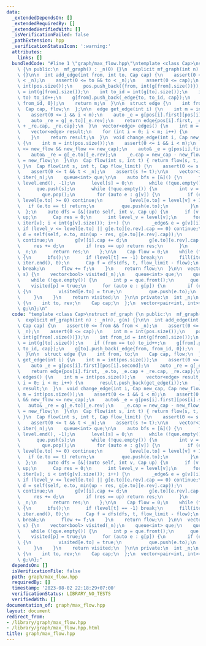 ```yaml
---
data:
  _extendedDependsOn: []
  _extendedRequiredBy: []
  _extendedVerifiedWith: []
  _isVerificationFailed: false
  _pathExtension: hpp
  _verificationStatusIcon: ':warning:'
  attributes:
    links: []
  bundledCode: "#line 1 \"graph/max_flow.hpp\"\ntemplate <class Cap>\nstruct mf_graph\
    \ {\n public:\n  mf_graph() : _n(0) {}\n  explicit mf_graph(int n) : _n(n), g(n)\
    \ {}\n\n  int add_edge(int from, int to, Cap cap) {\n    assert(0 <= from && from\
    \ < _n);\n    assert(0 <= to && to < _n);\n    assert(0 <= cap);\n    int m =\
    \ int(pos.size());\n    pos.push_back({from, int(g[from].size())});\n    int from_id\
    \ = int(g[from].size());\n    int to_id = int(g[to].size());\n    if (from ==\
    \ to) to_id++;\n    g[from].push_back(_edge{to, to_id, cap});\n    g[to].push_back(_edge{from,\
    \ from_id, 0});\n    return m;\n  }\n\n  struct edge {\n    int from, to;\n  \
    \  Cap cap, flow;\n  };\n\n  edge get_edge(int i) {\n    int m = int(pos.size());\n\
    \    assert(0 <= i && i < m);\n    auto _e = g[pos[i].first][pos[i].second];\n\
    \    auto _re = g[_e.to][_e.rev];\n    return edge{pos[i].first, _e.to, _e.cap\
    \ + _re.cap, _re.cap};\n  }\n  vector<edge> edges() {\n    int m = int(pos.size());\n\
    \    vector<edge> result;\n    for (int i = 0; i < m; i++) {\n      result.push_back(get_edge(i));\n\
    \    }\n    return result;\n  }\n  void change_edge(int i, Cap new_cap, Cap new_flow)\
    \ {\n    int m = int(pos.size());\n    assert(0 <= i && i < m);\n    assert(0\
    \ <= new_flow && new_flow <= new_cap);\n    auto& _e = g[pos[i].first][pos[i].second];\n\
    \    auto& _re = g[_e.to][_e.rev];\n    _e.cap = new_cap - new_flow;\n    _re.cap\
    \ = new_flow;\n  }\n\n  Cap flow(int s, int t) { return flow(s, t, numeric_limits<Cap>::max());\
    \ }\n  Cap flow(int s, int t, Cap flow_limit) {\n    assert(0 <= s && s < _n);\n\
    \    assert(0 <= t && t < _n);\n    assert(s != t);\n\n    vector<int> level(_n),\
    \ iter(_n);\n    queue<int> que;\n\n    auto bfs = [&]() {\n      fill(level.begin(),\
    \ level.end(), -1);\n      level[s] = 0;\n      while (!que.empty()) que.pop();\n\
    \      que.push(s);\n      while (!que.empty()) {\n        int v = que.front();\n\
    \        que.pop();\n        for (auto e : g[v]) {\n          if (e.cap == 0 ||\
    \ level[e.to] >= 0) continue;\n          level[e.to] = level[v] + 1;\n       \
    \   if (e.to == t) return;\n          que.push(e.to);\n        }\n      }\n  \
    \  };\n    auto dfs = [&](auto self, int v, Cap up) {\n      if (v == s) return\
    \ up;\n      Cap res = 0;\n      int level_v = level[v];\n      for (int& i =\
    \ iter[v]; i < int(g[v].size()); i++) {\n        _edge& e = g[v][i];\n       \
    \ if (level_v <= level[e.to] || g[e.to][e.rev].cap == 0) continue;\n        Cap\
    \ d = self(self, e.to, min(up - res, g[e.to][e.rev].cap));\n        if (d <= 0)\
    \ continue;\n        g[v][i].cap += d;\n        g[e.to][e.rev].cap -= d;\n   \
    \     res += d;\n        if (res == up) return res;\n      }\n      level[v] =\
    \ _n;\n      return res;\n    };\n\n    Cap flow = 0;\n    while (flow < flow_limit)\
    \ {\n      bfs();\n      if (level[t] == -1) break;\n      fill(iter.begin(),\
    \ iter.end(), 0);\n      Cap f = dfs(dfs, t, flow_limit - flow);\n      if (!f)\
    \ break;\n      flow += f;\n    }\n    return flow;\n  }\n\n  vector<bool> min_cut(int\
    \ s) {\n    vector<bool> visited(_n);\n    queue<int> que;\n    que.push(s);\n\
    \    while (!que.empty()) {\n      int p = que.front();\n      que.pop();\n  \
    \    visited[p] = true;\n      for (auto e : g[p]) {\n        if (e.cap && !visited[e.to])\
    \ {\n          visited[e.to] = true;\n          que.push(e.to);\n        }\n \
    \     }\n    }\n    return visited;\n  }\n\n private:\n  int _n;\n  struct _edge\
    \ {\n    int to, rev;\n    Cap cap;\n  };\n  vector<pair<int, int>> pos;\n  vector<vector<_edge>>\
    \ g;\n};\n"
  code: "template <class Cap>\nstruct mf_graph {\n public:\n  mf_graph() : _n(0) {}\n\
    \  explicit mf_graph(int n) : _n(n), g(n) {}\n\n  int add_edge(int from, int to,\
    \ Cap cap) {\n    assert(0 <= from && from < _n);\n    assert(0 <= to && to <\
    \ _n);\n    assert(0 <= cap);\n    int m = int(pos.size());\n    pos.push_back({from,\
    \ int(g[from].size())});\n    int from_id = int(g[from].size());\n    int to_id\
    \ = int(g[to].size());\n    if (from == to) to_id++;\n    g[from].push_back(_edge{to,\
    \ to_id, cap});\n    g[to].push_back(_edge{from, from_id, 0});\n    return m;\n\
    \  }\n\n  struct edge {\n    int from, to;\n    Cap cap, flow;\n  };\n\n  edge\
    \ get_edge(int i) {\n    int m = int(pos.size());\n    assert(0 <= i && i < m);\n\
    \    auto _e = g[pos[i].first][pos[i].second];\n    auto _re = g[_e.to][_e.rev];\n\
    \    return edge{pos[i].first, _e.to, _e.cap + _re.cap, _re.cap};\n  }\n  vector<edge>\
    \ edges() {\n    int m = int(pos.size());\n    vector<edge> result;\n    for (int\
    \ i = 0; i < m; i++) {\n      result.push_back(get_edge(i));\n    }\n    return\
    \ result;\n  }\n  void change_edge(int i, Cap new_cap, Cap new_flow) {\n    int\
    \ m = int(pos.size());\n    assert(0 <= i && i < m);\n    assert(0 <= new_flow\
    \ && new_flow <= new_cap);\n    auto& _e = g[pos[i].first][pos[i].second];\n \
    \   auto& _re = g[_e.to][_e.rev];\n    _e.cap = new_cap - new_flow;\n    _re.cap\
    \ = new_flow;\n  }\n\n  Cap flow(int s, int t) { return flow(s, t, numeric_limits<Cap>::max());\
    \ }\n  Cap flow(int s, int t, Cap flow_limit) {\n    assert(0 <= s && s < _n);\n\
    \    assert(0 <= t && t < _n);\n    assert(s != t);\n\n    vector<int> level(_n),\
    \ iter(_n);\n    queue<int> que;\n\n    auto bfs = [&]() {\n      fill(level.begin(),\
    \ level.end(), -1);\n      level[s] = 0;\n      while (!que.empty()) que.pop();\n\
    \      que.push(s);\n      while (!que.empty()) {\n        int v = que.front();\n\
    \        que.pop();\n        for (auto e : g[v]) {\n          if (e.cap == 0 ||\
    \ level[e.to] >= 0) continue;\n          level[e.to] = level[v] + 1;\n       \
    \   if (e.to == t) return;\n          que.push(e.to);\n        }\n      }\n  \
    \  };\n    auto dfs = [&](auto self, int v, Cap up) {\n      if (v == s) return\
    \ up;\n      Cap res = 0;\n      int level_v = level[v];\n      for (int& i =\
    \ iter[v]; i < int(g[v].size()); i++) {\n        _edge& e = g[v][i];\n       \
    \ if (level_v <= level[e.to] || g[e.to][e.rev].cap == 0) continue;\n        Cap\
    \ d = self(self, e.to, min(up - res, g[e.to][e.rev].cap));\n        if (d <= 0)\
    \ continue;\n        g[v][i].cap += d;\n        g[e.to][e.rev].cap -= d;\n   \
    \     res += d;\n        if (res == up) return res;\n      }\n      level[v] =\
    \ _n;\n      return res;\n    };\n\n    Cap flow = 0;\n    while (flow < flow_limit)\
    \ {\n      bfs();\n      if (level[t] == -1) break;\n      fill(iter.begin(),\
    \ iter.end(), 0);\n      Cap f = dfs(dfs, t, flow_limit - flow);\n      if (!f)\
    \ break;\n      flow += f;\n    }\n    return flow;\n  }\n\n  vector<bool> min_cut(int\
    \ s) {\n    vector<bool> visited(_n);\n    queue<int> que;\n    que.push(s);\n\
    \    while (!que.empty()) {\n      int p = que.front();\n      que.pop();\n  \
    \    visited[p] = true;\n      for (auto e : g[p]) {\n        if (e.cap && !visited[e.to])\
    \ {\n          visited[e.to] = true;\n          que.push(e.to);\n        }\n \
    \     }\n    }\n    return visited;\n  }\n\n private:\n  int _n;\n  struct _edge\
    \ {\n    int to, rev;\n    Cap cap;\n  };\n  vector<pair<int, int>> pos;\n  vector<vector<_edge>>\
    \ g;\n};"
  dependsOn: []
  isVerificationFile: false
  path: graph/max_flow.hpp
  requiredBy: []
  timestamp: '2023-08-02 22:18:29+07:00'
  verificationStatus: LIBRARY_NO_TESTS
  verifiedWith: []
documentation_of: graph/max_flow.hpp
layout: document
redirect_from:
- /library/graph/max_flow.hpp
- /library/graph/max_flow.hpp.html
title: graph/max_flow.hpp
---
```

